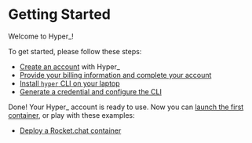 # Getting Started

Welcome to Hyper\_!

To get started, please follow these steps:

- [Create an account](https://console.hyper.sh/register) with Hyper\_
- [Provide your billing information and complete your account](https://console.hyper.sh/billing/credit)
- [Install `hyper` CLI on your laptop](./install.md)
- [Generate a credential and configure the CLI](generate_api_credential.md)

Done! Your Hyper\_ account is ready to use. Now you can [launch the first container](./launch_the_first_container.md), or play with these examples:

- [Deploy a Rocket.chat container](../Tutorial/rocket_chat.md)
